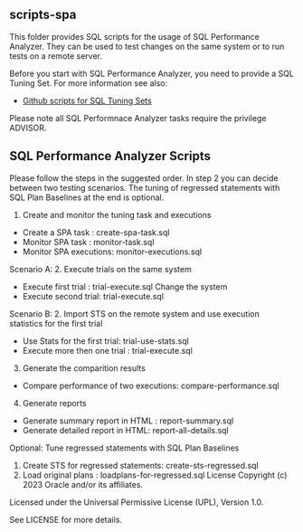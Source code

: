 ## scripts-spa
This folder provides SQL scripts for the usage of SQL Performance Analyzer. They can be used to test changes on the same system or to run tests on a remote server.

Before you start with SQL Performance Analyzer, you need to provide a SQL Tuning Set. 
For more information see also:   
- [Github scripts for SQL Tuning Sets](https://github.com/oracle-devrel/technology-engineering/tree/main/data-platform/core-converged-db/sql-performance/sql-tuning-sets/scripts-for-sts)

Please note all SQL Performnace Analyzer tasks require the privilege ADVISOR.

## SQL Performance Analyzer Scripts
Please follow the steps in the suggested order. In step 2 you can decide between two testing scenarios. The tuning of regressed statements with SQL Plan Baselines at the end is optional.

1. Create and monitor the tuning task and executions
- Create a SPA task     : create-spa-task.sql
- Monitor SPA task      : monitor-task.sql
- Monitor SPA executions: monitor-executions.sql
 
Scenario A: 
2. Execute trials on the same system
- Execute first trial : trial-execute.sql 
Change the system
- Execute second trial: trial-execute.sql  

Scenario B: 
2. Import STS on the remote system  and use execution statistics for the first trial 
- Use Stats for the first trial: trial-use-stats.sql
- Execute more then one trial  : trial-execute.sql 


3. Generate the comparition results
- Compare performance of two executions: compare-performance.sql

4. Generate reports
- Generate summary report in HTML : report-summary.sql 
- Generate detailed report in HTML: report-all-details.sql


Optional: Tune regressed statements with SQL Plan Baselines
1. Create STS for regressed statements: create-sts-regressed.sql
2. Load original plans                : loadplans-for-regressed.sql
License
Copyright (c) 2023 Oracle and/or its affiliates.

Licensed under the Universal Permissive License (UPL), Version 1.0.

See LICENSE for more details.
